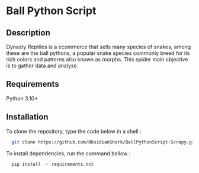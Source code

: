 # Ball Python Script



## Description


Dynasty Reptiles is a ecommerce that sells many species of snakes, among these are the ball pythons, a popular snake species commonly breed for its rich colors and patterns also known as morphs. This spider 
main objective is to gather data and analyse.

## Requirements

Python 3.10+


## Installation

To clone the repository, type the code below in a shell :

```bash
  git clone https://github.com/ObsidianShark/BallPythonScript-Scrapy.git 
```

To install dependencies, run the command bellow :

```bash
  pip install -r requirements.txt
